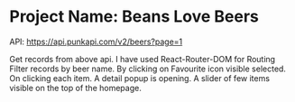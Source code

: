 # Project Name: Beans Love Beers

API: https://api.punkapi.com/v2/beers?page=1

Get records from above api.
I have used React-Router-DOM for Routing
Filter records by beer name.
By clicking on Favourite icon visible selected.
On clicking each item. A detail popup is opening.
A slider of few items visible on the top of the homepage.

